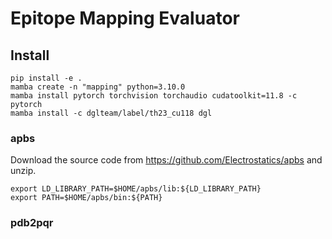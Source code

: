 # Epitope Mapping Evaluator

## Install  

```
pip install -e .
mamba create -n "mapping" python=3.10.0
mamba install pytorch torchvision torchaudio cudatoolkit=11.8 -c pytorch
mamba install -c dglteam/label/th23_cu118 dgl
```

### apbs
Download the source code from https://github.com/Electrostatics/apbs and unzip. 
```angular2html
export LD_LIBRARY_PATH=$HOME/apbs/lib:${LD_LIBRARY_PATH} 
export PATH=$HOME/apbs/bin:${PATH}
```

### pdb2pqr
